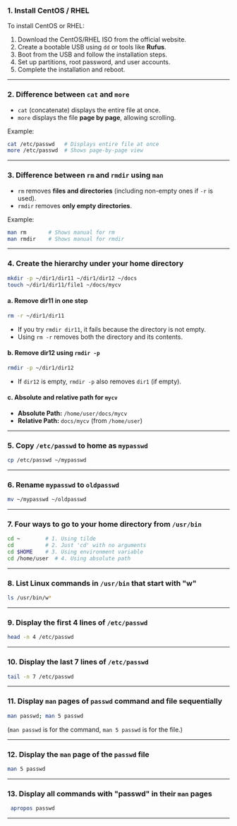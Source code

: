 ### **1. Install CentOS / RHEL**
To install CentOS or RHEL:
1. Download the CentOS/RHEL ISO from the official website.
2. Create a bootable USB using `dd` or tools like **Rufus**.
3. Boot from the USB and follow the installation steps.
4. Set up partitions, root password, and user accounts.
5. Complete the installation and reboot.

---

### **2. Difference between `cat` and `more`**
- `cat` (concatenate) displays the entire file at once.
- `more` displays the file **page by page**, allowing scrolling.

Example:
```sh
cat /etc/passwd   # Displays entire file at once
more /etc/passwd  # Shows page-by-page view
```

---

### **3. Difference between `rm` and `rmdir` using `man`**
- `rm` removes **files and directories** (including non-empty ones if `-r` is used).
- `rmdir` removes **only empty directories**.

Example:
```sh
man rm       # Shows manual for rm
man rmdir    # Shows manual for rmdir
```

---

### **4. Create the hierarchy under your home directory**
```sh
mkdir -p ~/dir1/dir11 ~/dir1/dir12 ~/docs
touch ~/dir1/dir11/file1 ~/docs/mycv
```

#### **a. Remove dir11 in one step**
```sh
rm -r ~/dir1/dir11
```
- If you try `rmdir dir11`, it fails because the directory is not empty.
- Using `rm -r` removes both the directory and its contents.

#### **b. Remove dir12 using `rmdir -p`**
```sh
rmdir -p ~/dir1/dir12
```
- If `dir12` is empty, `rmdir -p` also removes `dir1` (if empty).

#### **c. Absolute and relative path for `mycv`**
- **Absolute Path:** `/home/user/docs/mycv`
- **Relative Path:** `docs/mycv` (from `/home/user`)

---

### **5. Copy `/etc/passwd` to home as `mypasswd`**
```sh
cp /etc/passwd ~/mypasswd
```

---

### **6. Rename `mypasswd` to `oldpasswd`**
```sh
mv ~/mypasswd ~/oldpasswd
```

---

### **7. Four ways to go to your home directory from `/usr/bin`**
```sh
cd ~        # 1. Using tilde
cd          # 2. Just 'cd' with no arguments
cd $HOME    # 3. Using environment variable
cd /home/user  # 4. Using absolute path
```

---

### **8. List Linux commands in `/usr/bin` that start with "w"**
```sh
ls /usr/bin/w*
```

---

### **9. Display the first 4 lines of `/etc/passwd`**
```sh
head -n 4 /etc/passwd
```

---

### **10. Display the last 7 lines of `/etc/passwd`**
```sh
tail -n 7 /etc/passwd
```

---

### **11. Display `man` pages of `passwd` command and file sequentially**
```sh
man passwd; man 5 passwd
```
(`man passwd` is for the command, `man 5 passwd` is for the file.)

---

### **12. Display the `man` page of the `passwd` file**
```sh
man 5 passwd
```

---

### **13. Display all commands with "passwd" in their `man` pages**
```sh
 apropos passwd
```
---